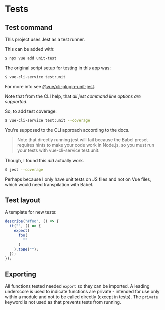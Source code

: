 # Tests


## Test command

This project uses Jest as a test runner.

This can be added with:

```sh
$ npx vue add unit-test
```

The original script setup for testing in this app was:

```sh
$ vue-cli-service test:unit
```

For more info see [@vue/cli-plugin-unit-jest](https://cli.vuejs.org/core-plugins/unit-jest.html).

Note that from the CLI help, that _all jest command line options are supported_.

So, to add test coverage:

```sh
$ vue-cli-service test:unit --coverage
```

You're supposed to the CLI approach according to the docs.

> Note that directly running jest will fail because the Babel preset requires hints to make your code work in Node.js, so you must run your tests with vue-cli-service test:unit.

Though, I found this _did_ actually work.

```sh
$ jest --coverage
```

Perhaps because I only have unit tests on JS files and not on Vue files, which would need transpilation with Babel.

## Test layout

A template for new tests:

```javascript
describe("#foo", () => {
  it("", () => {
    expect(
      foo(
        ""
      )
    ).toBe("");
  });
});
```


## Exporting

All functions tested needed `export` so they can be imported. A leading underscore is used to indicate functions are private - intended for use only within a module and not to be called directly (except in tests). The `private` keyword is not used as that prevents tests from running.
